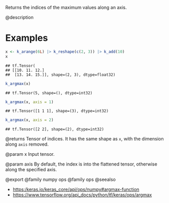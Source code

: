 Returns the indices of the maximum values along an axis.

@description

# Examples

```r
x <- k_arange(6L) |> k_reshape(c(2, 3)) |> k_add(10)
x
```

```
## tf.Tensor(
## [[10. 11. 12.]
##  [13. 14. 15.]], shape=(2, 3), dtype=float32)
```

```r
k_argmax(x)
```

```
## tf.Tensor(5, shape=(), dtype=int32)
```

```r
k_argmax(x, axis = 1)
```

```
## tf.Tensor([1 1 1], shape=(3), dtype=int32)
```

```r
k_argmax(x, axis = 2)
```

```
## tf.Tensor([2 2], shape=(2), dtype=int32)
```

@returns
Tensor of indices. It has the same shape as `x`, with the dimension
along `axis` removed.

@param x
Input tensor.

@param axis
By default, the index is into the flattened tensor, otherwise
along the specified axis.

@export
@family numpy ops
@family ops
@seealso
+ <https:/keras.io/keras_core/api/ops/numpy#argmax-function>
+ <https://www.tensorflow.org/api_docs/python/tf/keras/ops/argmax>

